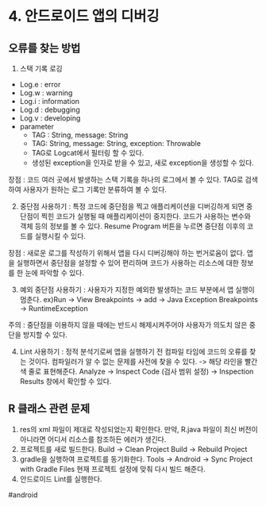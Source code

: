 # 4. 안드로이드 앱의 디버깅
## 오류를 찾는 방법
1. 스택 기록 로깅
* Log.e : error
* Log.w : warning
* Log.i : information
* Log.d : debugging
* Log.v : developing
* parameter 
	* TAG : String, message: String
	* TAG: String, message: String, exception: Throwable
	* TAG로  Logcat에서 필터링 할 수 있다.
	* 생성된 exception을 인자로 받을 수 있고, 새로 exception을 생성할 수 있다.

장점 : 코드 여러 곳에서 발생하는 스택 기록을 하나의 로그에서 볼 수 있다.
 	  TAG로 검색하여 사용자가 원하는 로그 기록만 분류하여 볼 수 있다.

2. 중단점 사용하기
: 특정 코드에 중단점을 찍고 애플리케이션을 디버깅하게 되면 중단점이 찍힌 코드가 실행될 때 애플리케이션이 중지한다. 
코드가 사용하는 변수와 객체 등의 정보를 볼 수 있다.
Resume Program 버튼을 누르면 중단점 이후의 코드를 실행시킬 수 있다.

장점 : 새로운 로그를 작성하기 위해서 앱을 다시 디버깅해야 하는 번거로움이 없다.
 	  앱을 실행하면서 중단점을 설정할 수 있어 편리하며 코드가 사용하는 리소스에 대한 정보를 한 눈에 파악할 수 있다.

3. 예외 중단점 사용하기
: 사용자가 지정한 예외한 발생하는 코드 부분에서 앱 실행이 멈춘다. 
ex)Run -> View Breakpoints -> add -> Java Exception Breakpoints -> RuntimeException 

주의 : 중단점을 이용하지 않을 때에는 반드시 해제시켜주어야 사용자가 의도치 않은 중단을 방지할 수 있다.

4. Lint 사용하기
: 정적 분석기로써 앱을 실행하기 전 컴파일 타임에 코드의 오류를 찾는 것이다.
  컴파일러가 알 수 없는 문제를 사전에 찾을 수 있다. 
  -> 해당 라인을 빨간색 줄로 표현해준다.
Analyze -> Inspect Code (검사 범위 설정) -> Inspection Results 창에서 확인할 수 있다.

## R 클래스 관련 문제
1. res의 xml 파일이 제대로 작성되었는지 확인한다.
만약, R.java 파일이 최신 버전이 아니라면 어디서 리소스를 참조하든 에러가 생긴다.
2. 프로젝트를 새로 빌드한다.
Build -> Clean Project
Build -> Rebuild Project
3. gradle을 실행하여 프로젝트를 동기화한다.
Tools -> Android -> Sync Project with Gradle Files
현재 프로젝트 설정에 맞춰 다시 빌드 해준다.
5. 안드로이드 Lint를 실행한다.


#android